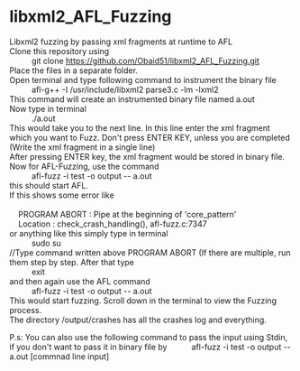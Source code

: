# libxml2_AFL_Fuzzing
Libxml2 fuzzing by passing xml fragments at runtime to AFL <br /> 
Clone this repository using <br />
&nbsp;&nbsp;&nbsp;&nbsp;&nbsp;&nbsp;&nbsp;&nbsp;&nbsp;&nbsp;git clone https://github.com/Obaid51/libxml2_AFL_Fuzzing.git<br /> 
Place the files in a separate folder.<br /> 
Open terminal and type following command to instrument the binary file <br /> 
&nbsp;&nbsp;&nbsp;&nbsp;&nbsp;&nbsp;&nbsp;&nbsp;&nbsp;&nbsp;afl-g++ -I /usr/include/libxml2 parse3.c -lm -lxml2<br /> 
This command will create an instrumented binary file named a.out<br /> 
Now type in terminal <br /> 
&nbsp;&nbsp;&nbsp;&nbsp;&nbsp;&nbsp;&nbsp;&nbsp;&nbsp;&nbsp;./a.out<br /> 
This would take you to the next line. In this line enter the xml fragment which you want to Fuzz. Don't press ENTER KEY, unless you are completed (Write the xml fragment in a single line)<br /> 
After pressing ENTER key, the xml fragment would be stored in binary file. <br /> 
Now for AFL-Fuzzing, use the command <br /> 
&nbsp;&nbsp;&nbsp;&nbsp;&nbsp;&nbsp;&nbsp;&nbsp;&nbsp;&nbsp;afl-fuzz -i test -o output -- a.out<br /> 
this should start AFL.<br /> 
If this shows some error like<br />  
&nbsp;&nbsp;&nbsp;&nbsp;PROGRAM ABORT : Pipe at the beginning of 'core_pattern'<br /> 
&nbsp;&nbsp;&nbsp;&nbsp;Location : check_crash_handling(), afl-fuzz.c:7347<br /> 
or anything like this simply type in terminal <br /> 
&nbsp;&nbsp;&nbsp;&nbsp;&nbsp;&nbsp;&nbsp;&nbsp;&nbsp;&nbsp;sudo su<br /> 
//Type command written above PROGRAM ABORT (If there are multiple, run them step by step. After that type<br /> 
&nbsp;&nbsp;&nbsp;&nbsp;&nbsp;&nbsp;&nbsp;&nbsp;&nbsp;&nbsp;exit<br /> 
and then again use the AFL command <br /> 
&nbsp;&nbsp;&nbsp;&nbsp;&nbsp;&nbsp;&nbsp;&nbsp;&nbsp;&nbsp;afl-fuzz -i test -o output -- a.out<br /> 
This would start fuzzing. Scroll down in the terminal to view the Fuzzing process.<br /> 
The directory /output/crashes has all the crashes log and everything.<br /> 

P.s: You can also use the following command to pass the input using Stdin, if you don't want to pass it in binary file by 
&nbsp;&nbsp;&nbsp;&nbsp;&nbsp;&nbsp;&nbsp;&nbsp;&nbsp;&nbsp;afl-fuzz -i test -o output -- a.out [commnad line input]<br /> 
